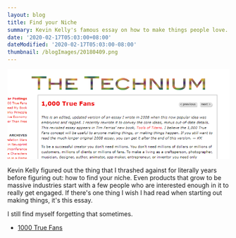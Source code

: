 ```yaml
---
layout: blog
title: Find your Niche
summary: Kevin Kelly's famous essay on how to make things people love.
date: '2020-02-17T05:03:00+08:00'
dateModified: '2020-02-17T05:03:00-08:00'
thumbnail: /blogImages/20180409.png
---
```


![1000 True Fans](./2020-2-17_1000_true_fans.png)

<p> Kevin Kelly figured out the thing that I thrashed against for literally years before figuring out: how to find your niche. Even products that grow to be massive industries start with a few people who are interested enough in it to really get engaged. If there's one thing I wish I had read when starting out making things, it's this essay.</p>

<p>I still find myself forgetting that sometimes.</p>

* [1000 True Fans](https://www.gatsbyjs.org/tutorial/)
